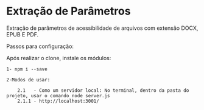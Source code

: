 # Extração de Parâmetros
Extração de parâmetros de acessibilidade de arquivos com extensão DOCX, EPUB E PDF.

Passos para configuração:

Após realizar o clone, instale os módulos: 

    1- npm i --save

    2-Modos de usar:

        2.1   - Como um servidor local: No terminal, dentro da pasta do projeto, usar o comando node server.js
        2.1.1 - http://localhost:3001/
     
